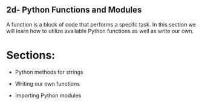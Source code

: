 2d- Python Functions and Modules
-----------------------

A function is a block of code that performs a specifc task. In this section we will learn how to utilize available Python functions as well as write our own.

# Sections:

* Python methods for strings

* Writing our own functions

* Importing Python modules

